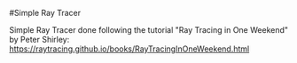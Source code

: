 #Simple Ray Tracer

Simple Ray Tracer done following the tutorial "Ray Tracing in One Weekend" by Peter Shirley: https://raytracing.github.io/books/RayTracingInOneWeekend.html
